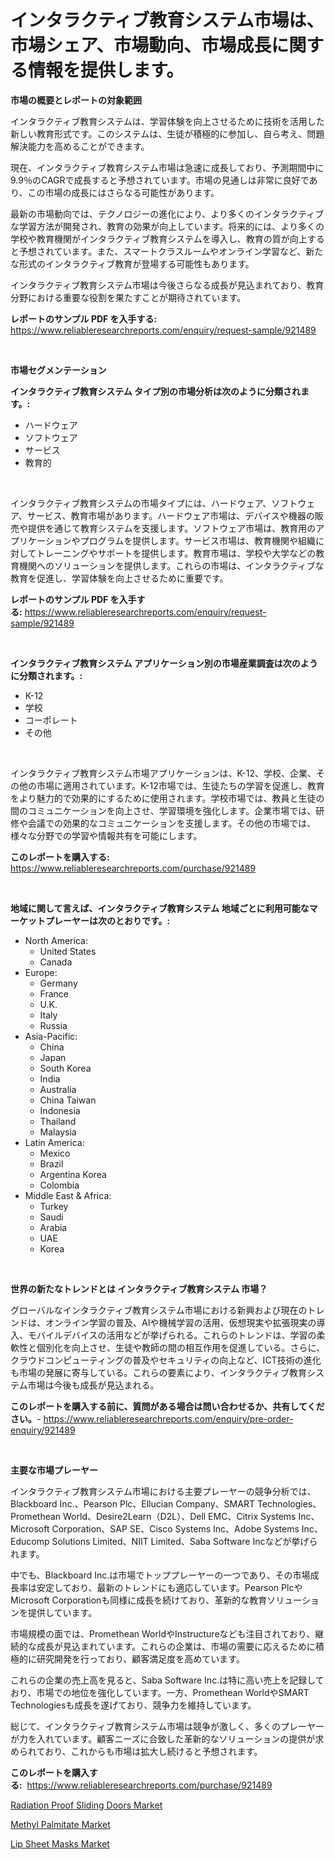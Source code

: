 <p><h1>インタラクティブ教育システム市場は、市場シェア、市場動向、市場成長に関する情報を提供します。</h1></p><p><strong>市場の概要とレポートの対象範囲</strong></p>
<p><p>インタラクティブ教育システムは、学習体験を向上させるために技術を活用した新しい教育形式です。このシステムは、生徒が積極的に参加し、自ら考え、問題解決能力を高めることができます。</p><p>現在、インタラクティブ教育システム市場は急速に成長しており、予測期間中に9.9％のCAGRで成長すると予想されています。市場の見通しは非常に良好であり、この市場の成長にはさらなる可能性があります。</p><p>最新の市場動向では、テクノロジーの進化により、より多くのインタラクティブな学習方法が開発され、教育の効果が向上しています。将来的には、より多くの学校や教育機関がインタラクティブ教育システムを導入し、教育の質が向上すると予想されています。また、スマートクラスルームやオンライン学習など、新たな形式のインタラクティブ教育が登場する可能性もあります。</p><p>インタラクティブ教育システム市場は今後さらなる成長が見込まれており、教育分野における重要な役割を果たすことが期待されています。</p></p>
<p><strong>レポートのサンプル PDF を入手する:</strong> <a href="https://www.reliableresearchreports.com/enquiry/request-sample/921489">https://www.reliableresearchreports.com/enquiry/request-sample/921489</a></p>
<p>&nbsp;</p>
<p><strong>市場セグメンテーション</strong></p>
<p><strong>インタラクティブ教育システム タイプ別の市場分析は次のように分類されます。:</strong></p>
<p><ul><li>ハードウェア</li><li>ソフトウェア</li><li>サービス</li><li>教育的</li></ul></p>
<p>&nbsp;</p>
<p><p>インタラクティブ教育システムの市場タイプには、ハードウェア、ソフトウェア、サービス、教育市場があります。ハードウェア市場は、デバイスや機器の販売や提供を通じて教育システムを支援します。ソフトウェア市場は、教育用のアプリケーションやプログラムを提供します。サービス市場は、教育機関や組織に対してトレーニングやサポートを提供します。教育市場は、学校や大学などの教育機関へのソリューションを提供します。これらの市場は、インタラクティブな教育を促進し、学習体験を向上させるために重要です。</p></p>
<p><strong>レポートのサンプル PDF を入手する:</strong>&nbsp;<a href="https://www.reliableresearchreports.com/enquiry/request-sample/921489">https://www.reliableresearchreports.com/enquiry/request-sample/921489</a></p>
<p>&nbsp;</p>
<p><strong> インタラクティブ教育システム アプリケーション別の市場産業調査は次のように分類されます。:</strong></p>
<p><ul><li>K-12</li><li>学校</li><li>コーポレート</li><li>その他</li></ul></p>
<p>&nbsp;</p>
<p><p>インタラクティブ教育システム市場アプリケーションは、K-12、学校、企業、その他の市場に適用されています。K-12市場では、生徒たちの学習を促進し、教育をより魅力的で効果的にするために使用されます。学校市場では、教員と生徒の間のコミュニケーションを向上させ、学習環境を強化します。企業市場では、研修や会議での効果的なコミュニケーションを支援します。その他の市場では、様々な分野での学習や情報共有を可能にします。</p></p>
<p><strong>このレポートを購入する:</strong>&nbsp; <a href="https://www.reliableresearchreports.com/purchase/921489">https://www.reliableresearchreports.com/purchase/921489</a></p>
<p>&nbsp;</p>
<p><strong>地域に関して言えば、インタラクティブ教育システム 地域ごとに利用可能なマーケットプレーヤーは次のとおりです。:</strong></p>
<p><ul>
    <li>
        North America:
        <ul>
            <li>United States</li>
            <li>Canada</li>
        </ul>
    </li>
    <li>
        Europe:
        <ul>
            <li>Germany</li>
            <li>France</li>
            <li>U.K.</li>
            <li>Italy</li>
            <li>Russia</li>
        </ul>
    </li>
    <li>
        Asia-Pacific:
        <ul>
            <li>China</li>
            <li>Japan</li>
            <li>South Korea</li>
            <li>India</li>
            <li>Australia</li>
            <li>China Taiwan</li>
            <li>Indonesia</li>
            <li>Thailand</li>
            <li>Malaysia</li>
        </ul>
    </li>
    <li>
        Latin America:
        <ul>
            <li>Mexico</li>
            <li>Brazil</li>
            <li>Argentina Korea</li>
            <li>Colombia</li>
        </ul>
    </li>
    <li>
        Middle East & Africa:
        <ul>
            <li>Turkey</li>
            <li>Saudi</li>
            <li>Arabia</li>
            <li>UAE</li>
            <li>Korea</li>
        </ul>
    </li>
    </ul></p>
<p>&nbsp;</p>
<p><strong>世界の新たなトレンドとは インタラクティブ教育システム 市場？</strong></p>
<p><p>グローバルなインタラクティブ教育システム市場における新興および現在のトレンドは、オンライン学習の普及、AIや機械学習の活用、仮想現実や拡張現実の導入、モバイルデバイスの活用などが挙げられる。これらのトレンドは、学習の柔軟性と個別化を向上させ、生徒や教師の間の相互作用を促進している。さらに、クラウドコンピューティングの普及やセキュリティの向上など、ICT技術の進化も市場の発展に寄与している。これらの要素により、インタラクティブ教育システム市場は今後も成長が見込まれる。</p></p>
<p><strong>このレポートを購入する前に、質問がある場合は問い合わせるか、共有してください。</strong>- <a href="https://www.reliableresearchreports.com/enquiry/pre-order-enquiry/921489">https://www.reliableresearchreports.com/enquiry/pre-order-enquiry/921489</a></p>
<p>&nbsp;</p>
<p><strong>主要な市場プレーヤー</strong></p>
<p><p>インタラクティブ教育システム市場における主要プレーヤーの競争分析では、Blackboard Inc.、Pearson Plc、Ellucian Company、SMART Technologies、Promethean World、Desire2Learn（D2L）、Dell EMC、Citrix Systems Inc、Microsoft Corporation、SAP SE、Cisco Systems Inc、Adobe Systems Inc、Educomp Solutions Limited、NIIT Limited、Saba Software Incなどが挙げられます。</p><p>中でも、Blackboard Inc.は市場でトッププレーヤーの一つであり、その市場成長率は安定しており、最新のトレンドにも適応しています。Pearson PlcやMicrosoft Corporationも同様に成長を続けており、革新的な教育ソリューションを提供しています。</p><p>市場規模の面では、Promethean WorldやInstructureなども注目されており、継続的な成長が見込まれています。これらの企業は、市場の需要に応えるために積極的に研究開発を行っており、顧客満足度を高めています。</p><p>これらの企業の売上高を見ると、Saba Software Inc.は特に高い売上を記録しており、市場での地位を強化しています。一方、Promethean WorldやSMART Technologiesも成長を遂げており、競争力を維持しています。</p><p>総じて、インタラクティブ教育システム市場は競争が激しく、多くのプレーヤーが力を入れています。顧客ニーズに合致した革新的なソリューションの提供が求められており、これからも市場は拡大し続けると予想されます。</p></p>
<p><strong>このレポートを購入する:</strong>&nbsp;&nbsp;<a href="https://www.reliableresearchreports.com/purchase/921489">https://www.reliableresearchreports.com/purchase/921489</a></p>
<p><p><a href="https://github.com/joannagoyvaerts/Market-Research-Report-List-1/blob/main/radiation-proof-sliding-doors-market.md">Radiation Proof Sliding Doors Market</a></p><p><a href="https://github.com/Hazelklievgspy6vdcsmu106w/Market-Research-Report-List-1/blob/main/methyl-palmitate-market.md">Methyl Palmitate Market</a></p><p><a href="https://github.com/lubmix/Market-Research-Report-List-1/blob/main/lip-sheet-masks-market.md">Lip Sheet Masks Market</a></p></p>
